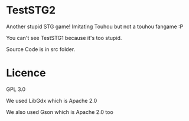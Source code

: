 # TestSTG2
Another stupid STG game! Imitating Touhou but not a touhou fangame :P

You can't see TestSTG1 because it's too stupid. 

Source Code is in src folder.

# Licence
GPL 3.0

We used LibGdx which is Apache 2.0

We also used Gson which is Apache 2.0 too
